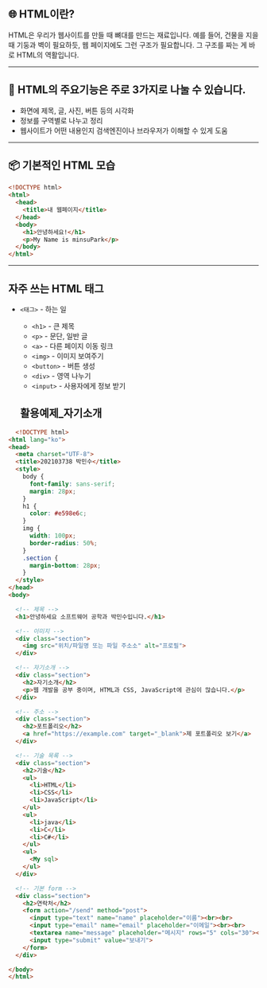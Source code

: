## 🌐 HTML이란?

HTML은 우리가 웹사이트를 만들 때 뼈대를 만드는 재료입니다.
예를 들어, 건물을 지을 때 기둥과 벽이 필요하듯, 웹 페이지에도 그런 구조가 필요합니다.
그 구조를 짜는 게 바로 HTML의 역활입니다.

---
## 🧱 HTML의 주요기능은 주로 3가지로 나눌 수 있습니다.

* 화면에 제목, 글, 사진, 버튼 등의 시각화
* 정보를 구역별로 나누고 정리
* 웹사이트가 어떤 내용인지 검색엔진이나 브라우저가 이해할 수 있게 도움

---
## 📦 기본적인 HTML 모습
```html
<!DOCTYPE html>
<html>
  <head>
    <title>내 웹페이지</title>
  </head>
  <body>
    <h1>안녕하세요!</h1>
    <p>My Name is minsuPark</p>
  </body>
</html>
```

---
## 자주 쓰는 HTML 태그

* `<태그>` - 하는 일  
  * `<h1>` - 큰 제목  
  * `<p>` - 문단, 일반 글  
  * `<a>` - 다른 페이지 이동 링크  
  * `<img>` - 이미지 보여주기  
  * `<button>` - 버튼 생성  
  * `<div>` - 영역 나누기  
  * `<input>` - 사용자에게 정보 받기
 
  ## 활용예제_자기소개
```html
  <!DOCTYPE html>
<html lang="ko">
<head>
  <meta charset="UTF-8">
  <title>202103738 박민수</title>
  <style>
    body {
      font-family: sans-serif;
      margin: 28px;
    }
    h1 {
      color: #e598e6c;
    }
    img {
      width: 100px;
      border-radius: 50%;
    }
    .section {
      margin-bottom: 28px;
    }
  </style>
</head>
<body>

  <!-- 제목 -->
  <h1>안녕하세요 소프트웨어 공학과 박민수입니다.</h1>

  <!-- 이미지 -->
  <div class="section">
    <img src="위치/파일명 또는 파일 주소소" alt="프로필">
  </div>

  <!-- 자기소개 -->
  <div class="section">
    <h2>자기소개</h2>
    <p>웹 개발을 공부 중이며, HTML과 CSS, JavaScript에 관심이 많습니다.</p>
  </div>

  <!-- 주소 -->
  <div class="section">
    <h2>포트폴리오</h2>
    <a href="https://example.com" target="_blank">제 포트폴리오 보기</a>
  </div>

  <!-- 기술 목록 -->
  <div class="section">
    <h2>기술</h2>
    <ul>
      <li>HTML</li>
      <li>CSS</li>
      <li>JavaScript</li>
    </ul>
    <ul>
      <li>java</li>
      <li>C</li>
      <li>C#</li>
    </ul>
    <ul>
      <My sql>
    </ul>
  </div>

  <!-- 기본 form -->
  <div class="section">
    <h2>연락처</h2>
    <form action="/send" method="post">
      <input type="text" name="name" placeholder="이름"><br><br>
      <input type="email" name="email" placeholder="이메일"><br><br>
      <textarea name="message" placeholder="메시지" rows="5" cols="30"></textarea><br><br>
      <input type="submit" value="보내기">
    </form>
  </div>

</body>
</html>
```
